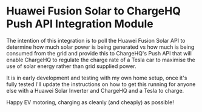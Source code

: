 # Huawei Fusion Solar to ChargeHQ Push API Integration Module
The intention of this integration is to poll the Huawei Fusion Solar API to determine how much solar power is being generated vs how much is being consumed from the grid and provide this to ChargeHQ's Push API that will enable ChargeHQ to regulate the charge rate of a Tesla car to maximise the use of solar energy rather than grid supplied power.

It is in early development and testing with my own home setup, once it's fully tested I'll update the instructions on how to get this running for anyone else with a Huawei Solar Inverter and ChargeHQ and a Tesla to charge.

Happy EV motoring, charging as cleanly (and cheaply) as possible!
